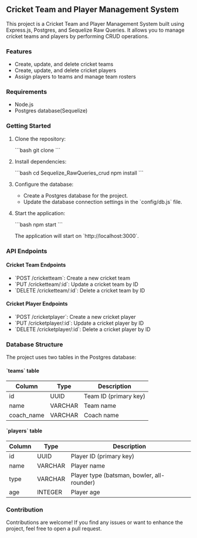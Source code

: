 ## Cricket Team and Player Management System

This project is a Cricket Team and Player Management System built using Express.js, Postgres, and Sequelize Raw Queries. It allows you to manage cricket teams and players by performing CRUD operations.

### Features

- Create,  update, and delete cricket teams
- Create,  update, and delete cricket players
- Assign players to teams and manage team rosters

### Requirements

- Node.js
- Postgres database(Sequelize)

### Getting Started

1. Clone the repository:

   \`\`\`bash
   git clone <repository-url>
   \`\`\`

2. Install dependencies:

   \`\`\`bash
   cd Sequelize_RawQueries_crud
   npm install
   \`\`\`

3. Configure the database:

   - Create a Postgres database for the project.
   - Update the database connection settings in the \`config/db.js\` file.


4. Start the application:

   \`\`\`bash
   npm start
   \`\`\`

   The application will start on \`http://localhost:3000\`.

### API Endpoints

#### Cricket Team Endpoints

- \`POST /cricketteam\`: Create a new cricket team
- \`PUT /cricketteam/:id\`: Update a cricket team by ID
- \`DELETE /cricketteam/:id\`: Delete a cricket team by ID

#### Cricket Player Endpoints

- \`POST /cricketplayer\`: Create a new cricket player
- \`PUT /cricketplayer/:id\`: Update a cricket player by ID
- \`DELETE /cricketplayer/:id\`: Delete a cricket player by ID

### Database Structure

The project uses two tables in the Postgres database:

#### \`teams\` table

| Column     | Type    | Description                   |
|------------|---------|-------------------------------|
| id         | UUID    | Team ID (primary key)         |
| name       | VARCHAR | Team name                     |
| coach_name | VARCHAR | Coach name                    |

#### \`players\` table

| Column   | Type    | Description                  |
|----------|---------|------------------------------|
| id       | UUID    | Player ID (primary key)      |
| name     | VARCHAR | Player name                  |
| type     | VARCHAR | Player type (batsman, bowler, all-rounder) |
| age      | INTEGER | Player age                   |

### Contribution

Contributions are welcome! If you find any issues or want to enhance the project, feel free to open a pull request.








